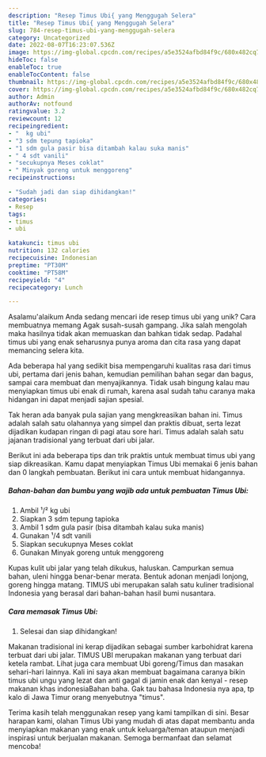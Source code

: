 ```yaml
---
description: "Resep Timus Ubi{ yang Menggugah Selera"
title: "Resep Timus Ubi{ yang Menggugah Selera"
slug: 784-resep-timus-ubi-yang-menggugah-selera
category: Uncategorized
date: 2022-08-07T16:23:07.536Z
image: https://img-global.cpcdn.com/recipes/a5e3524afbd84f9c/680x482cq70/timus-ubi-foto-resep-utama.jpg
hideToc: false
enableToc: true
enableTocContent: false
thumbnail: https://img-global.cpcdn.com/recipes/a5e3524afbd84f9c/680x482cq70/timus-ubi-foto-resep-utama.jpg
cover: https://img-global.cpcdn.com/recipes/a5e3524afbd84f9c/680x482cq70/timus-ubi-foto-resep-utama.jpg
author: Admin
authorAv: notfound
ratingvalue: 3.2
reviewcount: 12
recipeingredient:
- "  kg ubi"
- "3 sdm tepung tapioka"
- "1 sdm gula pasir bisa ditambah kalau suka manis"
- " 4 sdt vanili"
- "secukupnya Meses coklat"
- " Minyak goreng untuk menggoreng"
recipeinstructions:

- "Sudah jadi dan siap dihidangkan!"
categories:
- Resep
tags:
- timus
- ubi

katakunci: timus ubi 
nutrition: 132 calories
recipecuisine: Indonesian
preptime: "PT30M"
cooktime: "PT58M"
recipeyield: "4"
recipecategory: Lunch

---
```



Asalamu'alaikum Anda sedang mencari ide resep timus ubi yang unik? Cara membuatnya memang Agak susah-susah gampang. Jika salah mengolah maka hasilnya tidak akan memuaskan dan bahkan tidak sedap. Padahal timus ubi yang enak seharusnya punya aroma dan cita rasa yang dapat memancing selera kita.


Ada beberapa hal yang sedikit bisa mempengaruhi kualitas rasa dari timus ubi, pertama dari jenis bahan, kemudian pemilihan bahan segar dan bagus, sampai cara membuat dan menyajikannya. Tidak usah bingung kalau mau menyiapkan timus ubi enak di rumah, karena asal sudah tahu caranya maka hidangan ini dapat menjadi sajian spesial.

Tak heran ada banyak pula sajian yang mengkreasikan bahan ini. Timus adalah salah satu olahannya yang simpel dan praktis dibuat, serta lezat dijadikan kudapan ringan di pagi atau sore hari. Timus adalah salah satu jajanan tradisional yang terbuat dari ubi jalar.


Berikut ini ada beberapa tips dan trik praktis untuk membuat timus ubi yang siap dikreasikan. Kamu dapat menyiapkan Timus Ubi memakai 6 jenis bahan dan 0 langkah pembuatan. Berikut ini cara untuk membuat hidangannya.

<!--inarticleads1-->

##### Bahan-bahan dan bumbu yang wajib ada untuk pembuatan Timus Ubi:

1. Ambil  ¹/² kg ubi
1. Siapkan 3 sdm tepung tapioka
1. Ambil 1 sdm gula pasir (bisa ditambah kalau suka manis)
1. Gunakan  ¹/4 sdt vanili
1. Siapkan secukupnya Meses coklat
1. Gunakan  Minyak goreng untuk menggoreng


Kupas kulit ubi jalar yang telah dikukus, haluskan. Campurkan semua bahan, uleni hingga benar-benar merata. Bentuk adonan menjadi lonjong, goreng hingga matang. TIMUS ubi merupakan salah satu kuliner tradisional Indonesia yang berasal dari bahan-bahan hasil bumi nusantara. 

<!--inarticleads2-->

##### Cara memasak Timus Ubi:


1. Selesai dan siap dihidangkan!

Makanan tradisional ini kerap dijadikan sebagai sumber karbohidrat karena terbuat dari ubi jalar. TIMUS UBI merupakan makanan yang terbuat dari ketela rambat. Lihat juga cara membuat Ubi goreng/Timus dan masakan sehari-hari lainnya. Kali ini saya akan membuat bagaimana caranya bikin timus ubi ungu yang lezat dan anti gagal di jamin enak dan kenyal - resep makanan khas indonesiaBahan baha. Gak tau bahasa Indonesia nya apa, tp kalo di Jawa Timur orang menyebutnya &#34;timus&#34;. 

Terima kasih telah menggunakan resep yang kami tampilkan di sini. Besar harapan kami, olahan Timus Ubi yang mudah di atas dapat membantu anda menyiapkan makanan yang enak untuk keluarga/teman ataupun menjadi inspirasi untuk berjualan makanan. Semoga bermanfaat dan selamat mencoba!
